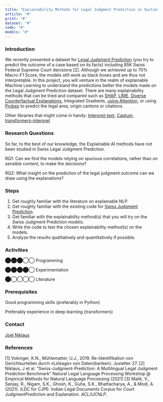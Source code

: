 ```yaml
---
title: "Explainability Methods for Legal Judgment Prediction in Switzerland"
article: "#"
print: "#"
dataset: "#"
code: "#"
models: "#"
---
```


### Introduction

We recently presented a dataset for [Legal Judgment Prediction](https://github.com/joelniklaus/swissjudgementprediction) (you try to predict the outcome of a case based on its facts) including 85K Swiss Federal Supreme Court decisions \[2\]. Although we achieved up to 70% Macro-F1 Score, the models still work as black boxes and are thus not interpretable. In this project, you will venture in the realm of explainable Machine Learning to understand the predictions better the models made on the Legal Judgment Prediction dataset. There are many explainability methods that can be tried and compared such as [SHAP](https://github.com/slundberg/shap), [LIME](https://github.com/marcotcr/lime/issues/356), [Diverse Counterfactual Explanations](https://github.com/interpretml/DiCE), Integrated Gradients, [using Attention](https://medium.com/analytics-vidhya/explainability-of-bert-through-attention-7dbbab8a7062), or using [Probes](https://youtu.be/HJn-OTNLnoE) to predict the legal area, origin cantons or citations.

Other libraries that might come in handy: [Interpret-text](https://github.com/interpretml/interpret-text), [Captum](https://captum.ai/), [transformers-interpret](https://github.com/cdpierse/transformers-interpret)

### Research Questions

So far, to the best of our knowledge, the Explainable AI methods have not been studied in Swiss Legal Judgment Prediction.

RQ1: Can we find the models relying on spurious correlations, rather than on sensible content, to make the decisions?

RQ2: What insight on the prediction of the legal judgment outcome can we draw using the explanations?

### Steps

1.  Get roughly familiar with the literature on explainable NLP.
2.  Get roughly familiar with the existing code for [Swiss Judgment Prediction](https://github.com/joelniklaus/swissjudgementprediction).
3.  Get familiar with the explainability method(s) that you will try on the Swiss Judgment Prediction models.
4.  Write the code to test the chosen explainability method(s) on the models.
5.  Analyze the results qualitatively and quantitatively if possible.

### Activities

⬤⬤⬤◯◯ Programming

⬤⬤⬤⬤◯ Experimentation

⬤◯◯◯◯ Literature

### Prerequisites

Good programming skills (preferably in Python)

Preferably experience in deep learning (transformers)

### Contact

[Joel Niklaus](https://www.digitale-nachhaltigkeit.unibe.ch/about_us/persons/niklaus_joel/index_eng.html)

### References

\[1\] Vokinger, K.N., Mühlematter, U.J., 2019. Re-Identifikation von Gerichtsurteilen durch «Linkage» von Daten(banken). Jusletter 27.
\[2\] Niklaus, J et al. "Swiss-Judgment-Prediction: A Multilingual Legal Judgment Prediction Benchmark" Natural Legal Language Processing Workshop @ Empirical Methods for Natural Language Processing (2021)
\[3\] Malik, V., Sanjay, R., Nigam, S.K., Ghosh, K., Guha, S.K., Bhattacharya, A., & Modi, A. (2021). ILDC for CJPE: Indian Legal Documents Corpus for Court JudgmentPrediction and Explanation. _ACL/IJCNLP_.